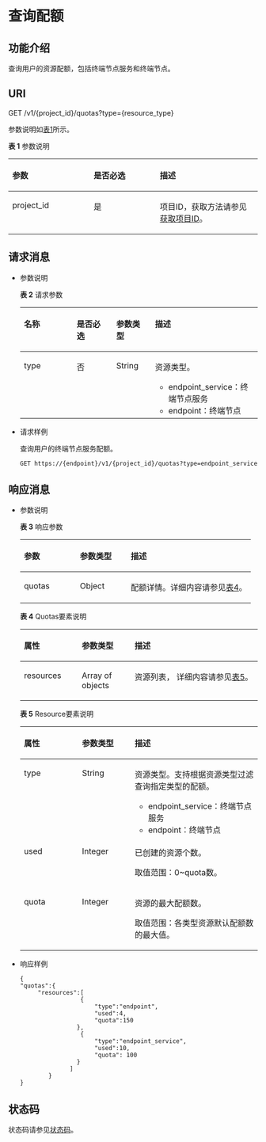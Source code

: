 # 查询配额<a name="vpcep_06_0401"></a>

## 功能介绍<a name="section547312521673"></a>

查询用户的资源配额，包括终端节点服务和终端节点。

## URI<a name="section1347915523719"></a>

GET /v1/\{project\_id\}/quotas?type=\{resource\_type\}

参数说明如[表1](#table1148411527716)所示。

**表 1**  参数说明

<a name="table1148411527716"></a>
<table><thead align="left"><tr id="row106548523719"><th class="cellrowborder" valign="top" width="32.65%" id="mcps1.2.4.1.1"><p id="p136545529718"><a name="p136545529718"></a><a name="p136545529718"></a>参数</p>
</th>
<th class="cellrowborder" valign="top" width="26.529999999999998%" id="mcps1.2.4.1.2"><p id="p06542521472"><a name="p06542521472"></a><a name="p06542521472"></a>是否必选</p>
</th>
<th class="cellrowborder" valign="top" width="40.82%" id="mcps1.2.4.1.3"><p id="p116545521373"><a name="p116545521373"></a><a name="p116545521373"></a>描述</p>
</th>
</tr>
</thead>
<tbody><tr id="row1765475213713"><td class="cellrowborder" valign="top" width="32.65%" headers="mcps1.2.4.1.1 "><p id="p12654552071"><a name="p12654552071"></a><a name="p12654552071"></a>project_id</p>
</td>
<td class="cellrowborder" valign="top" width="26.529999999999998%" headers="mcps1.2.4.1.2 "><p id="p126547522077"><a name="p126547522077"></a><a name="p126547522077"></a>是</p>
</td>
<td class="cellrowborder" valign="top" width="40.82%" headers="mcps1.2.4.1.3 "><p id="p1865418520717"><a name="p1865418520717"></a><a name="p1865418520717"></a>项目ID，获取方法请参见<a href="获取项目ID.md">获取项目ID</a>。</p>
</td>
</tr>
</tbody>
</table>

## 请求消息<a name="section104962522074"></a>

-   参数说明

    **表 2**  请求参数

    <a name="table5505175211710"></a>
    <table><thead align="left"><tr id="row1665510521073"><th class="cellrowborder" valign="top" width="22.187781221877813%" id="mcps1.2.5.1.1"><p id="p196553528716"><a name="p196553528716"></a><a name="p196553528716"></a>名称</p>
    </th>
    <th class="cellrowborder" valign="top" width="16.63833616638336%" id="mcps1.2.5.1.2"><p id="p565513525720"><a name="p565513525720"></a><a name="p565513525720"></a>是否必选</p>
    </th>
    <th class="cellrowborder" valign="top" width="16.27837216278372%" id="mcps1.2.5.1.3"><p id="p1565535214710"><a name="p1565535214710"></a><a name="p1565535214710"></a>参数类型</p>
    </th>
    <th class="cellrowborder" valign="top" width="44.89551044895511%" id="mcps1.2.5.1.4"><p id="p14655165220712"><a name="p14655165220712"></a><a name="p14655165220712"></a>描述</p>
    </th>
    </tr>
    </thead>
    <tbody><tr id="row765515219718"><td class="cellrowborder" valign="top" width="22.187781221877813%" headers="mcps1.2.5.1.1 "><p id="p136557522711"><a name="p136557522711"></a><a name="p136557522711"></a>type</p>
    </td>
    <td class="cellrowborder" valign="top" width="16.63833616638336%" headers="mcps1.2.5.1.2 "><p id="p1865517522716"><a name="p1865517522716"></a><a name="p1865517522716"></a>否</p>
    </td>
    <td class="cellrowborder" valign="top" width="16.27837216278372%" headers="mcps1.2.5.1.3 "><p id="p0655115210718"><a name="p0655115210718"></a><a name="p0655115210718"></a>String</p>
    </td>
    <td class="cellrowborder" valign="top" width="44.89551044895511%" headers="mcps1.2.5.1.4 "><p id="p32561544163216"><a name="p32561544163216"></a><a name="p32561544163216"></a>资源类型。</p>
    <a name="ul17816144515482"></a><a name="ul17816144515482"></a><ul id="ul17816144515482"><li>endpoint_service：终端节点服务</li><li>endpoint：终端节点</li></ul>
    </td>
    </tr>
    </tbody>
    </table>

-   请求样例

    查询用户的终端节点服务配额。

    ```
    GET https://{endpoint}/v1/{project_id}/quotas?type=endpoint_service
    ```


## 响应消息<a name="section115113521171"></a>

-   参数说明

    **表 3**  响应参数

    <a name="zh-cn_topic_0130978821_table62266580"></a>
    <table><thead align="left"><tr id="zh-cn_topic_0130978821_row18576134"><th class="cellrowborder" valign="top" width="24.242424242424242%" id="mcps1.2.4.1.1"><p id="zh-cn_topic_0130978821_p28271860"><a name="zh-cn_topic_0130978821_p28271860"></a><a name="zh-cn_topic_0130978821_p28271860"></a>参数</p>
    </th>
    <th class="cellrowborder" valign="top" width="22.042204220422043%" id="mcps1.2.4.1.2"><p id="zh-cn_topic_0130978821_p8319290"><a name="zh-cn_topic_0130978821_p8319290"></a><a name="zh-cn_topic_0130978821_p8319290"></a>参数类型</p>
    </th>
    <th class="cellrowborder" valign="top" width="53.71537153715372%" id="mcps1.2.4.1.3"><p id="zh-cn_topic_0130978821_p2773889"><a name="zh-cn_topic_0130978821_p2773889"></a><a name="zh-cn_topic_0130978821_p2773889"></a>描述</p>
    </th>
    </tr>
    </thead>
    <tbody><tr id="zh-cn_topic_0130978821_row23358448"><td class="cellrowborder" valign="top" width="24.242424242424242%" headers="mcps1.2.4.1.1 "><p id="p6963371876"><a name="p6963371876"></a><a name="p6963371876"></a><span>quotas</span></p>
    </td>
    <td class="cellrowborder" valign="top" width="22.042204220422043%" headers="mcps1.2.4.1.2 "><p id="p155105916445"><a name="p155105916445"></a><a name="p155105916445"></a>Object</p>
    </td>
    <td class="cellrowborder" valign="top" width="53.71537153715372%" headers="mcps1.2.4.1.3 "><p id="p144861542444"><a name="p144861542444"></a><a name="p144861542444"></a>配额详情。详细内容请参见<a href="#table862171544417">表4</a>。</p>
    </td>
    </tr>
    </tbody>
    </table>

    **表 4**  Quotas要素说明

    <a name="table862171544417"></a>
    <table><thead align="left"><tr id="row166213152440"><th class="cellrowborder" valign="top" width="24.29%" id="mcps1.2.4.1.1"><p id="p9612150445"><a name="p9612150445"></a><a name="p9612150445"></a>属性</p>
    </th>
    <th class="cellrowborder" valign="top" width="22.259999999999998%" id="mcps1.2.4.1.2"><p id="p9611315194419"><a name="p9611315194419"></a><a name="p9611315194419"></a>参数类型</p>
    </th>
    <th class="cellrowborder" valign="top" width="53.449999999999996%" id="mcps1.2.4.1.3"><p id="p1962151512445"><a name="p1962151512445"></a><a name="p1962151512445"></a>描述</p>
    </th>
    </tr>
    </thead>
    <tbody><tr id="row4621115144412"><td class="cellrowborder" valign="top" width="24.29%" headers="mcps1.2.4.1.1 "><p id="p15621015164415"><a name="p15621015164415"></a><a name="p15621015164415"></a>resources</p>
    </td>
    <td class="cellrowborder" valign="top" width="22.259999999999998%" headers="mcps1.2.4.1.2 "><p id="p19621315194411"><a name="p19621315194411"></a><a name="p19621315194411"></a>Array of objects</p>
    </td>
    <td class="cellrowborder" valign="top" width="53.449999999999996%" headers="mcps1.2.4.1.3 "><p id="p1620155448"><a name="p1620155448"></a><a name="p1620155448"></a>资源列表， 详细内容请参见<a href="#table1170141514413">表5</a>。</p>
    </td>
    </tr>
    </tbody>
    </table>

    **表 5**  Resource要素说明

    <a name="table1170141514413"></a>
    <table><thead align="left"><tr id="row11691153447"><th class="cellrowborder" valign="top" width="24.387561243875613%" id="mcps1.2.4.1.1"><p id="p1162115184419"><a name="p1162115184419"></a><a name="p1162115184419"></a>属性</p>
    </th>
    <th class="cellrowborder" valign="top" width="22.187781221877813%" id="mcps1.2.4.1.2"><p id="p136241520441"><a name="p136241520441"></a><a name="p136241520441"></a>参数类型</p>
    </th>
    <th class="cellrowborder" valign="top" width="53.42465753424658%" id="mcps1.2.4.1.3"><p id="p106919154440"><a name="p106919154440"></a><a name="p106919154440"></a>描述</p>
    </th>
    </tr>
    </thead>
    <tbody><tr id="row107041515449"><td class="cellrowborder" valign="top" width="24.387561243875613%" headers="mcps1.2.4.1.1 "><p id="p1969915164416"><a name="p1969915164416"></a><a name="p1969915164416"></a>type</p>
    </td>
    <td class="cellrowborder" valign="top" width="22.187781221877813%" headers="mcps1.2.4.1.2 "><p id="p1770121584417"><a name="p1770121584417"></a><a name="p1770121584417"></a>String</p>
    </td>
    <td class="cellrowborder" valign="top" width="53.42465753424658%" headers="mcps1.2.4.1.3 "><p id="p1870191515441"><a name="p1870191515441"></a><a name="p1870191515441"></a>资源类型。支持根据资源类型过滤查询指定类型的配额。</p>
    <a name="ul157041517444"></a><a name="ul157041517444"></a><ul id="ul157041517444"><li>endpoint_service：终端节点服务</li><li>endpoint：终端节点</li></ul>
    </td>
    </tr>
    <tr id="row8701815124418"><td class="cellrowborder" valign="top" width="24.387561243875613%" headers="mcps1.2.4.1.1 "><p id="p19704157441"><a name="p19704157441"></a><a name="p19704157441"></a>used</p>
    </td>
    <td class="cellrowborder" valign="top" width="22.187781221877813%" headers="mcps1.2.4.1.2 "><p id="p070191524412"><a name="p070191524412"></a><a name="p070191524412"></a>Integer</p>
    </td>
    <td class="cellrowborder" valign="top" width="53.42465753424658%" headers="mcps1.2.4.1.3 "><p id="p157016155448"><a name="p157016155448"></a><a name="p157016155448"></a>已创建的资源个数。</p>
    <p id="p167091564419"><a name="p167091564419"></a><a name="p167091564419"></a>取值范围：0~quota数。</p>
    </td>
    </tr>
    <tr id="row370101512448"><td class="cellrowborder" valign="top" width="24.387561243875613%" headers="mcps1.2.4.1.1 "><p id="p1470111594414"><a name="p1470111594414"></a><a name="p1470111594414"></a>quota</p>
    </td>
    <td class="cellrowborder" valign="top" width="22.187781221877813%" headers="mcps1.2.4.1.2 "><p id="p8704154444"><a name="p8704154444"></a><a name="p8704154444"></a>Integer</p>
    </td>
    <td class="cellrowborder" valign="top" width="53.42465753424658%" headers="mcps1.2.4.1.3 "><p id="p117041510446"><a name="p117041510446"></a><a name="p117041510446"></a>资源的最大配额数。</p>
    <p id="p147012155448"><a name="p147012155448"></a><a name="p147012155448"></a>取值范围：各类型资源默认配额数的最大值。</p>
    </td>
    </tr>
    </tbody>
    </table>

-   响应样例

    ```
    {
    "quotas":{
         "resources":[
                     {
                         "type":"endpoint",
                         "used":4,
                         "quota":150
                    },
                     {
                         "type":"endpoint_service",
                         "used":10,
                         "quota": 100
                    }
                  ]
            }
    }
    ```


## 状态码<a name="section135401523718"></a>

状态码请参见[状态码](状态码.md)。

